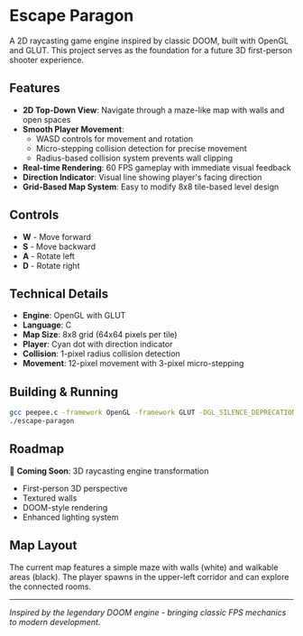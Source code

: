 # Escape Paragon

A 2D raycasting game engine inspired by classic DOOM, built with OpenGL and GLUT. This project serves as the foundation for a future 3D first-person shooter experience.

## Features

- **2D Top-Down View**: Navigate through a maze-like map with walls and open spaces
- **Smooth Player Movement**: 
  - WASD controls for movement and rotation
  - Micro-stepping collision detection for precise movement
  - Radius-based collision system prevents wall clipping
- **Real-time Rendering**: 60 FPS gameplay with immediate visual feedback
- **Direction Indicator**: Visual line showing player's facing direction
- **Grid-Based Map System**: Easy to modify 8x8 tile-based level design

## Controls

- **W** - Move forward
- **S** - Move backward  
- **A** - Rotate left
- **D** - Rotate right

## Technical Details

- **Engine**: OpenGL with GLUT
- **Language**: C
- **Map Size**: 8x8 grid (64x64 pixels per tile)
- **Player**: Cyan dot with direction indicator
- **Collision**: 1-pixel radius collision detection
- **Movement**: 12-pixel movement with 3-pixel micro-stepping

## Building & Running

```bash
gcc peepee.c -framework OpenGL -framework GLUT -DGL_SILENCE_DEPRECATION -o escape-paragon
./escape-paragon
```

## Roadmap

🚧 **Coming Soon**: 3D raycasting engine transformation
- First-person 3D perspective
- Textured walls
- DOOM-style rendering
- Enhanced lighting system

## Map Layout

The current map features a simple maze with walls (white) and walkable areas (black). The player spawns in the upper-left corridor and can explore the connected rooms.

---

*Inspired by the legendary DOOM engine - bringing classic FPS mechanics to modern development.*
